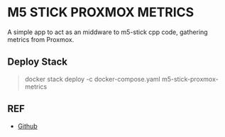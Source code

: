 # M5 STICK PROXMOX METRICS
A simple app to act as an middware to m5-stick cpp code, gathering metrics from Proxmox.

## Deploy Stack

> docker stack deploy -c docker-compose.yaml m5-stick-proxmox-metrics 

## REF
- [Github](https://github.com/AleixoLucas42/m5-stick-proxmox-metrics)
